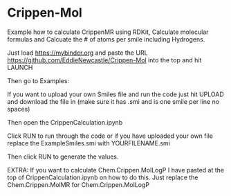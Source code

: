 # Crippen-Mol
Example how to calculate CrippenMR using RDKit, Calculate molecular formulas and Calcuate the # of atoms per smile including Hydrogens.

Just load https://mybinder.org and paste the URL https://github.com/EddieNewcastle/Crippen-Mol into the top and hit LAUNCH

Then go to Examples:

If you want to upload your own Smiles file and run the code just hit UPLOAD and download the file in (make sure it has .smi and is one smile per line no spaces)

Then open the CrippenCalculation.ipynb

Click RUN to run through the code or if you have uploaded your own file replace the ExampleSmiles.smi with YOURFILENAME.smi

Then click RUN to generate the values.

EXTRA: If you want to calculate Chem.Crippen.MolLogP I have pasted at the top of CrippenCalculation.ipynb on how to do this.
Just replace the Chem.Crippen.MolMR for Chem.Crippen.MolLogP
